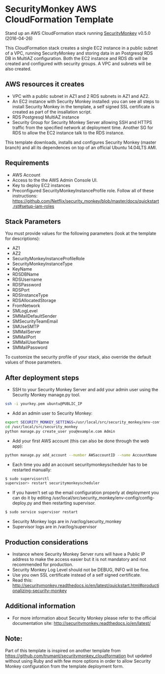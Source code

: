 # SecurityMonkey AWS CloudFormation Template

Stand up an AWS CloudFormation stack running [SecurityMonkey](https://github.com/Netflix/security_monkey) v0.5.0 (2016-04-26)

This CloudFormation stack creates a single EC2 instance in a public subnet of a VPC, running SecurityMonkey and storing data in an Postgresql RDS DB in MultiAZ configuration. Both the EC2 instance and RDS db will be created and configured with security groups. A VPC and subnets will be also created.

## AWS resources it creates
- VPC with a public subnet in AZ1 and 2 RDS subnets in AZ1 and AZ2.
- An EC2 instance with Security Monkey installed: you can see all steps to install Security Monkey in the template, a self signed SSL certificate is created as part of the insallation script.
- RDS Postgresql MultiAZ instance
- Security Group for Security Monkey Server allowing SSH and HTTPS traffic from the specified network at deployment time. Another SG for RDS to allow the EC2 instance talk to the RDS instance.


This template downloads, installs and configures Security Monkey (master branch) and all its dependences on top of an official Ubuntu 14.04LTS AMI.

## Requirements

- AWS Account
- Access to the the AWS Admin Console UI.
- Key to deploy EC2 instances
- Preconfigured SecurityMonkeyInstanceProfile role. Follow all of these instructions: https://github.com/Netflix/security_monkey/blob/master/docs/quickstart.rst#setup-iam-roles

## Stack Parameters

You must provide values for the following parameters (look at the template for descriptions):

- AZ1
- AZ2
- SecurityMonkeyInstanceProfileRole
- SecurityMonkeyInstanceType
- KeyName
- RDSDBName
- RDSUsername
- RDSPassword
- RDSPort
- RDSInstanceType
- RDSAllocatedStorage
- FromNetwork
- SMLogLevel
- SMMailDefaultSender
- SMSecurityTeamEmail
- SMUseSMTP
- SMMailServer
- SMMailPort
- SMMailUserName
- SMMailPassword

To customize the security profile of your stack, also override the default values of those parameters.

## After deployment steps

- SSH to your Security Monkey Server and add your admin user using the Security Monkey manage.py tool.
```bash
ssh -i yourkey.pem ubuntu@PUBLIC_IP
```
- Add an admin user to Security Monkey:
```bash
export SECURITY_MONKEY_SETTINGS=/usr/local/src/security_monkey/env-config/config-deploy.py
cd /usr/local/src/security_monkey
python manage.py create_user you@example.com Admin
```
- Add your first AWS account (this can also be done through the web app):
```bash
python manage.py add_account --number AWSaccountID --name AccountName
```
- Each time you add an account securitymonkeyscheduler has to be restarted manually:
```bash
$ sudo supervisorctl
supervisor> restart securitymonkeyscheduler
```
- If you haven't set up the email configuration properly at deployment you can do it by editing /usr/local/src/security_monkey/env-config/config-deploy.py and then restarting supervisor.
```bash
$ sudo service supervisor restart
```
- Security Monkey logs are in /var/log/security_monkey
- Supervisor logs are in /var/log/supervisor 

## Production considerations

- Instance where Security Monkey Server runs will have a Public IP address to make the access easier but it is not mandatory and not recommended for production.
- Security Monkey Log Level should not be DEBUG, INFO will be fine.
- Use you own SSL certificate instead of a self signed certificate.
- Read this: http://securitymonkey.readthedocs.io/en/latest/quickstart.html#productionalizing-security-monkey


## Additional information
- For more information about Security Monkey please refer to the official documentation site: http://securitymonkey.readthedocs.io/en/latest/

## Note:
Part of this template is inspired on another template from https://github.com/trumant/securitymonkey_cloudformation but updated without using Ruby and with few more options in order to allow Security Monkey configuration from the template deployment form.
